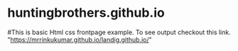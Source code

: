# huntingbrothers.github.io
#This is basic Html css frontpage example.
To see output checkout this link.
"https://mrrinkukumar.github.io/landig.github.io/"

